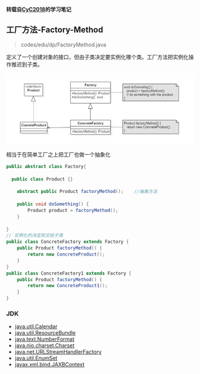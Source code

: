 **转载自[CyC2018](https://github.com/CyC2018/CS-Notes)的学习笔记**

## 工厂方法-Factory-Method

> codes/edu/dp/FactoryMethod.java

定义了一个创建对象的接口，但由子类决定要实例化哪个类。工厂方法把实例化操作推迟到子类。

![工厂方法](../../pic/工厂方法.png)

相当于在简单工厂之上把工厂也做一个抽象化
```java
public abstract class Factory{

  public class Product {}

	abstract public Product factoryMethod();	//抽象方法

	public void doSomething() {
		Product product = factoryMethod();
	}

}
// 实例化的决定权交给子类
public class ConcreteFactory extends Factory {
    public Product factoryMethod() {
        return new ConcreteProduct();
    }
}
public class ConcreteFactory1 extends Factory {
    public Product factoryMethod() {
        return new ConcreteProduct1();
    }
}
```

### JDK

- [java.util.Calendar](http://docs.oracle.com/javase/8/docs/api/java/util/Calendar.html#getInstance--)
- [java.util.ResourceBundle](http://docs.oracle.com/javase/8/docs/api/java/util/ResourceBundle.html#getBundle-java.lang.String-)
- [java.text.NumberFormat](http://docs.oracle.com/javase/8/docs/api/java/text/NumberFormat.html#getInstance--)
- [java.nio.charset.Charset](http://docs.oracle.com/javase/8/docs/api/java/nio/charset/Charset.html#forName-java.lang.String-)
- [java.net.URLStreamHandlerFactory](http://docs.oracle.com/javase/8/docs/api/java/net/URLStreamHandlerFactory.html#createURLStreamHandler-java.lang.String-)
- [java.util.EnumSet](https://docs.oracle.com/javase/8/docs/api/java/util/EnumSet.html#of-E-)
- [javax.xml.bind.JAXBContext](https://docs.oracle.com/javase/8/docs/api/javax/xml/bind/JAXBContext.html#createMarshaller--)
